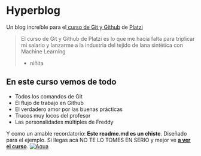 # Hyperblog 
Un blog increíble para el[ curso de Git y Github](https://platzi.com/cursos/git-github/ " curso de Git y Github") de [Platzi](https://youtu.be/oYtJIEfClgY?si=cRi6hjQsJ7sx0-9O")
> El curso de Git y Github de Platzi es lo que me hacía falta para triplicar mi salario y lanzarme a la industria del tejido de lana sintética con Machine Learning
> - niñita

## En este curso vemos de todo
* Todos los comandos de Git
* El flujo de trabajo en Github
* El verdadero amor por las buenas prácticas
* Trucos muy locos del profesor
* Las personalidades múltiples de Freddy

Y como un amable recordatorio: **Este readme.md es un chiste**.  Diseñado para el ejemplo. Si llegas acá NO TE LO TOMES EN SERIO y mejor ve [**a ver el curso**](https://www.facebook.com/100058384125731/videos/111076960848441/").
[![Aqua](https://scontent.ftij3-1.fna.fbcdn.net/v/t39.30808-6/410284740_6821963704586932_4794505118819611905_n.jpg?_nc_cat=110&ccb=1-7&_nc_sid=524774&_nc_eui2=AeGzaMEgdRmAx_g9jZggOpi4CPzNbmEzZBgI_M1uYTNkGKjWz8B5-tQtdmsJhQYnYHJIB06S1FJb8IF8a93WRGz7&_nc_ohc=QcHhpIyKtWwAX-EtGN9&_nc_ht=scontent.ftij3-1.fna&oh=00_AfDCnBxXwr1VGIqhmH5bzg3Vqm_-XiVaWbIIlCEodYO3Kg&oe=6587C782 "Aqua")](hhttps://scontent.ftij3-1.fna.fbcdn.net/v/t39.30808-6/410284740_6821963704586932_4794505118819611905_n.jpg?_nc_cat=110&ccb=1-7&_nc_sid=524774&_nc_eui2=AeGzaMEgdRmAx_g9jZggOpi4CPzNbmEzZBgI_M1uYTNkGKjWz8B5-tQtdmsJhQYnYHJIB06S1FJb8IF8a93WRGz7&_nc_ohc=QcHhpIyKtWwAX-EtGN9&_nc_ht=scontent.ftij3-1.fna&oh=00_AfDCnBxXwr1VGIqhmH5bzg3Vqm_-XiVaWbIIlCEodYO3Kg&oe=6587C782ttp:// "Aqua")